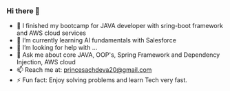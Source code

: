 ### Hi there 👋

- 🔭 I finished my bootcamp for JAVA developer with sring-boot framework and AWS cloud services
- 🌱 I’m currently learning AI fundamentals with Salesforce
- 🤔 I’m looking for help with ...
- 💬 Ask me about core JAVA, OOP's, Spring Framework and Dependency Injection, AWS cloud
- 📫 Reach me at: princesachdeva20@gmail.com
- ⚡ Fun fact: Enjoy solving problems and learn Tech very fast.

